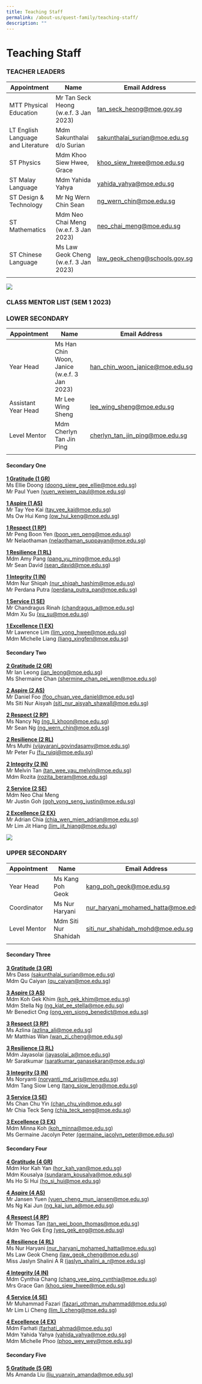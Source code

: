 ```yaml
---
title: Teaching Staff
permalink: /about-us/quest-family/teaching-staff/
description: ""
---
```

Teaching Staff
==============
### TEACHER LEADERS

| Appointment |Name | Email Address |
| -------- | -------- | -------- |
| MTT Physical Education  | Mr Tan Seck Heong (w.e.f. 3 Jan 2023)     | <a href = "mailto: tan_seck_heong@moe.gov.sg"> tan_seck_heong@moe.gov.sg </a>      |
| LT English Language and Literature  | Mdm Sakunthalai d/o Surian     | <a href = "mailto: sakunthalai_surian@moe.edu.sg"> sakunthalai_surian@moe.edu.sg</a>      |
| ST Physics  | Mdm Khoo Siew Hwee, Grace     | <a href = "mailto: khoo_siew_hwee@moe.edu.s "> khoo_siew_hwee@moe.edu.sg </a>      |
| ST Malay Language  | Mdm Yahida Yahya     | <a href = "mailto: yahida_yahya@moe.edu.sg"> yahida_yahya@moe.edu.sg</a>      |
| ST Design & Technology  | Mr Ng Wern Chin Sean     | <a href = "mailto: ng_wern_chin@moe.edu.sg"> ng_wern_chin@moe.edu.sg </a>      |
| ST Mathematics  | Mdm Neo Chai Meng (w.e.f. 3 Jan 2023)    | <a href = "mailto: neo_chai_meng@moe.edu.sg"> neo_chai_meng@moe.edu.sg</a>      |
| ST Chinese Language  | Ms Law Geok Cheng (w.e.f. 3 Jan 2023)    | <a href = "mailto: law_geok_cheng@moe.edu.sg"> law_geok_cheng@schools.gov.sg</a>      |
| | | |

![](/images/conceptphotos_top_ST1_1849.jpg)
### **CLASS MENTOR LIST (SEM 1 2023)**

### LOWER SECONDARY <br>

| Appointment | Name | Email Address |
| -------- | -------- | -------- |
| Year Head    | Ms Han Chin Woon, Janice (w.e.f. 3 Jan 2023)   | <a href = "mailto: han_chin_woon_janice@moe.edu.sg">han_chin_woon_janice@moe.edu.sg</a>     |
| Assistant Year Head    | Mr Lee Wing Sheng   | <a href = "mailto: lee_wing_sheng@moe.edu.sg">lee_wing_sheng@moe.edu.sg</a>    |
| Level Mentor    | Mdm Cherlyn Tan Jin Ping   | <a href = "mailto: cherlyn_tan_jin_ping@moe.edu.sg" > cherlyn_tan_jin_ping@moe.edu.sg</a>   |
| | | |

#### Secondary One <br>

**<u>1 Gratitude (1 GR)</u>** <br>
Ms Ellie Doong <a href = "mailto: doong_siew_gee_ellie@moe.edu.sg" >(doong_siew_gee_ellie@moe.edu.sg)</a><br>
Mr Paul Yuen <a href = "mailto: yuen_weiwen_paul@moe.edu.sg" >(yuen_weiwen_paul@moe.edu.sg)</a><br>

**<u>1 Aspire (1 AS)</u>** <br>
Mr Tay Yee Kai <a href = "mailto: tay_yee_kai@moe.edu.sg" >(tay_yee_kai@moe.edu.sg)</a><br>
Ms Ow Hui Keng <a href = "mailto: ow_hui_keng@moe.edu.sg" >(ow_hui_keng@moe.edu.sg)</a><br>

**<u>1 Respect (1 RP)</u>** <br>
Mr Peng Boon Yen <a href = "mailto: boon_yen_peng@moe.edu.sg" >(boon_yen_peng@moe.edu.sg)</a><br>
Mr Nelaothaman <a href = "mailto: nelaothaman_suppayan@moe.edu.sg" >(nelaothaman_suppayan@moe.edu.sg)</a><br>

**<u>1 Resilience (1 RL)</u>** <br>
Mdm Amy Pang <a href = "mailto: pang_yu_ming@moe.edu.sg" >(pang_yu_ming@moe.edu.sg)</a><br>
Mr Sean David <a href = "mailto: sean_david@moe.edu.sg" >(sean_david@moe.edu.sg)</a><br>

**<u>1 Integrity (1 IN)</u>** <br>
Mdm Nur Shiqah <a href = "mailto: nur_shiqah_hashim@moe.edu.sg" >(nur_shiqah_hashim@moe.edu.sg)</a><br>
Mr Perdana Putra <a href = "mailto: perdana_putra_pan@moe.edu.sg" >(perdana_putra_pan@moe.edu.sg)</a><br>

**<u>1 Service (1 SE)</u>** <br>
Mr Chandragus Rinah <a href = "mailto: chandragus_a@moe.edu.sg" >(chandragus_a@moe.edu.sg)</a><br>
Mdm Xu Su <a href = "mailto: xu_su@moe.edu.sg" >(xu_su@moe.edu.sg)</a><br>

**<u>1 Excellence (1 EX)</u>** <br>
Mr Lawrence Lim <a href = "mailto: lim_yong_hwee@moe.edu.sg" >(lim_yong_hwee@moe.edu.sg)</a><br>
Mdm Michelle Liang <a href = "mailto: liang_xingfen@moe.edu.sg" >(liang_xingfen@moe.edu.sg)</a><br>

#### Secondary Two<br>

**<u>2 Gratitude (2 GR)</u>** <br>
Mr Ian Leong <a href = "mailto: ian_leong@moe.edu.sg" >(ian_leong@moe.edu.sg)</a><br>
Ms Shermaine Chan <a href = "mailto: shermine_chan_pei_wen@moe.edu.sg" >(shermine_chan_pei_wen@moe.edu.sg)</a><br>

**<u>2 Aspire (2 AS)</u>** <br>
Mr Daniel Foo <a href = "mailto: foo_chuan_yee_daniel@moe.edu.sg" >(foo_chuan_yee_daniel@moe.edu.sg)</a><br>
Ms Siti Nur Aisyah <a href = "mailto: siti_nur_aisyah_shawall@moe.edu.sg" >(siti_nur_aisyah_shawall@moe.edu.sg)</a><br>

**<u>2 Respect (2 RP)</u>** <br>
Ms Nancy Ng <a href = "mailto: ng_li_khoon@moe.edu.sg" >(ng_li_khoon@moe.edu.sg)</a><br>
Mr Sean Ng <a href = "mailto: ng_wern_chin@moe.edu.sg" >(ng_wern_chin@moe.edu.sg)</a><br>

**<u>2 Resilience (2 RL)</u>** <br>
Mrs Muthi <a href = "mailto: vijayarani_govindasamy@moe.edu.sg" >(vijayarani_govindasamy@moe.edu.sg)</a><br>
Mr Peter Fu <a href = "mailto: fu_ruiqi@moe.edu.sg" >(fu_ruiqi@moe.edu.sg)</a><br>

**<u>2 Integrity (2 IN)</u>** <br>
Mr Melvin Tan <a href = "mailto: tan_wee_yau_melvin@moe.edu.sg" >(tan_wee_yau_melvin@moe.edu.sg)</a><br>
Mdm Rozita <a href = "mailto: rozita_beram@moe.edu.sg" >(rozita_beram@moe.edu.sg)</a><br>

**<u>2 Service (2 SE)</u>** <br>
Mdm Neo Chai Meng<br>
Mr Justin Goh <a href = "mailto: goh_yong_seng_justin@moe.edu.sg" >(goh_yong_seng_justin@moe.edu.sg)</a><br>

**<u>2 Excellence (2 EX)</u>** <br>
Mr Adrian Chia <a href = "mailto: chia_wen_mien_adrian@moe.edu.sg" >(chia_wen_mien_adrian@moe.edu.sg)</a><br>
Mr Lim Jit Hiang <a href = "mailto: lim_jit_hiang@moe.edu.sg" >(lim_jit_hiang@moe.edu.sg)</a><br>

![](/images/conceptphotos_top_ST1_1992.jpg)

### UPPER SECONDARY <br>

| Appointment| Name | Email Address |
| -------- | -------- | -------- |
| Year Head     | Ms Kang Poh Geok    | <a href = "mailto: kang_poh_geok@moe.edu.sg" >kang_poh_geok@moe.edu.sg</a>    |
| Coordinator    | Ms Nur Haryani     | <a href = "mailto: nur_haryani_mohamed_hatta@moe.edu.sg" > nur_haryani_mohamed_hatta@moe.edu.sg</a>  |
| Level Mentor   | Mdm Siti Nur Shahidah      | <a href = "mailto: siti_nur_shahidah_mohd@moe.edu.sg" > siti_nur_shahidah_mohd@moe.edu.sg</a> |
| | | |

#### Secondary Three<br>

**<u>3 Gratitude (3 GR)</u>** <br>
Mrs Dass <a href = "mailto: sakunthalai_surian@moe.edu.sg" >(sakunthalai_surian@moe.edu.sg)</a><br>
Mdm Qu Caiyan <a href = "mailto: qu_caiyan@moe.edu.sg" >(qu_caiyan@moe.edu.sg)</a><br>

**<u>3 Aspire (3 AS)</u>** <br>
Mdm Koh Gek Khim <a href = "mailto: koh_gek_khim@moe.edu.sg" >(koh_gek_khim@moe.edu.sg)</a><br>
Mdm Stella Ng <a href = "mailto: ng_kiat_ee_stella@moe.edu.sg" >(ng_kiat_ee_stella@moe.edu.sg)</a><br>
Mr Benedict Ong <a href = "mailto: ong_yen_siong_benedict@moe.edu.sg" >(ong_yen_siong_benedict@moe.edu.sg)</a><br>

**<u>3 Respect (3 RP)</u>** <br>
Ms Azlina <a href = "mailto: azlina_ali@moe.edu.sg" >(azlina_ali@moe.edu.sg)</a><br>
Mr Matthias Wan <a href = "mailto: wan_zi_cheng@moe.edu.sg" >(wan_zi_cheng@moe.edu.sg)</a><br>

**<u>3 Resilience (3 RL)</u>** <br>
Mdm Jayasolai <a href = "mailto: jayasolai_a@moe.edu.sg" >(jayasolai_a@moe.edu.sg)</a><br>
Mr Saratkumar <a href = "mailto: rsaratkumar_ganasekaran@moe.edu.sg" >(saratkumar_ganasekaran@moe.edu.sg)</a><br>

**<u>3 Integrity (3 IN)</u>** <br>
Ms Noryanti <a href = "mailto: noryanti_md_aris@moe.edu.sg" >(noryanti_md_aris@moe.edu.sg)</a><br>
Mdm Tang Siow Leng <a href = "mailto: tang_siow_leng@moe.edu.sg" >(tang_siow_leng@moe.edu.sg)</a><br>

**<u>3 Service (3 SE)</u>** <br>
Ms Chan Chu Yin <a href = "mailto: chan_chu_yin@moe.edu.sg" >(chan_chu_yin@moe.edu.sg)</a><br>
Mr Chia Teck Seng <a href = "mailto: chia_teck_seng@moe.edu.sg" >(chia_teck_seng@moe.edu.sg)</a><br>

**<u>3 Excellence (3 EX)</u>** <br>
Mdm Minna Koh <a href = "mailto: koh_minna@moe.edu.sg" >(koh_minna@moe.edu.sg)</a><br>
Ms Germaine Jacolyn Peter <a href = "mailto: germaine_jacolyn_peter@moe.edu.sg" >(germaine_jacolyn_peter@moe.edu.sg)</a><br>

#### Secondary Four <br>

**<u>4 Gratitude (4 GR)</u>** <br>
Mdm Hor Kah Yan <a href = "mailto: hor_kah_yan@moe.edu.sg" >(hor_kah_yan@moe.edu.sg)</a><br>
Mdm Kousalya <a href = "mailto: sundaram_kousalya@moe.edu.sg" >(sundaram_kousalya@moe.edu.sg)</a><br>
Ms Ho Si Hui <a href = "mailto: ho_si_hui@moe.edu.sg" >(ho_si_hui@moe.edu.sg)</a><br>

**<u>4 Aspire (4 AS)</u>** <br>
Mr Jansen Yuen <a href = "mailto: yuen_cheng_mun_jansen@moe.edu.sg" >(yuen_cheng_mun_jansen@moe.edu.sg)</a><br>
Ms Ng Kai Jun <a href = "mailto: ng_kai_jun_a@moe.edu.sg" >(ng_kai_jun_a@moe.edu.sg)</a><br>

**<u>4 Respect (4 RP)</u>** <br>
Mr Thomas Tan <a href = "mailto: tan_wei_boon_thomas@moe.edu.sg" >(tan_wei_boon_thomas@moe.edu.sg)</a><br>
Mdm Yeo Gek Eng <a href = "mailto: yeo_gek_eng@moe.edu.sg" >(yeo_gek_eng@moe.edu.sg)</a><br>

**<u>4 Resilience (4 RL)</u>** <br>
Ms Nur Haryani <a href = "mailto: nur_haryani_mohamed_hatta@moe.edu.sg" >(nur_haryani_mohamed_hatta@moe.edu.sg)</a><br>
Ms Law Geok Cheng <a href = "mailto: law_geok_cheng@moe.edu.sg" >(law_geok_cheng@moe.edu.sg)</a><br>
Miss Jaslyn Shalini A R <a href = "mailto: 	jaslyn_shalini_a_r@moe.edu.sg" >(jaslyn_shalini_a_r@moe.edu.sg)</a><br>

**<u>4 Integrity (4 IN)</u>** <br>
Mdm Cynthia Chang <a href = "mailto: chang_yee_ping_cynthia@moe.edu.sg" >(chang_yee_ping_cynthia@moe.edu.sg)</a><br>
Mrs Grace Gan <a href = "mailto: khoo_siew_hwee@moe.edu.sg" >(khoo_siew_hwee@moe.edu.sg)</a><br>

**<u>4 Service (4 SE)</u>** <br>
Mr Muhammad Fazari <a href = "mailto: fazari_othman_muhammad@moe.edu.sg" >(fazari_othman_muhammad@moe.edu.sg)</a><br>
Mr Lim Li Cheng <a href = "mailto: lim_li_cheng@moe.edu.sg" >(lim_li_cheng@moe.edu.sg)</a><br>

**<u>4 Excellence (4 EX)</u>** <br>
Mdm Farhati <a href = "mailto: farhati_ahmad@moe.edu.sg" >(farhati_ahmad@moe.edu.sg)</a><br>
Mdm Yahida Yahya <a href = "mailto: yahida_yahya@moe.edu.sg" >(yahida_yahya@moe.edu.sg)</a><br>
Mdm Michelle Phoo <a href = "mailto: phoo_wey_wey@moe.edu.sg" >(phoo_wey_wey@moe.edu.sg)</a><br>

#### Secondary Five <br>

**<u>5 Gratitude (5 GR)</u>** <br>
Ms Amanda Liu <a href = "mailto: liu_yuanxin_amanda@moe.edu.sg" >(liu_yuanxin_amanda@moe.edu.sg)</a><br>

<br>